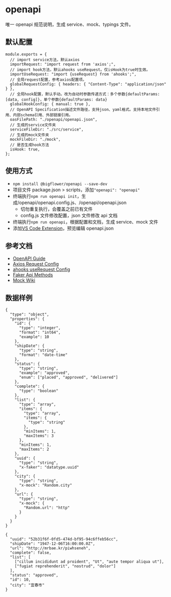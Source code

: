 # openapi

唯一 openapi 规范说明，生成 service、mock、typings 文件。

## 默认配置

```配置说明
module.exports = {
  // import service方法，默认axios
  importRequest: "import request from 'axios';",
  // import hook方法，默认ahooks useRequest。仅isHook为true时生效。
  importUseRequest: "import {useRequest} from 'ahooks';",
  // 全局request配置，参考axios配置项。
  globalRequestConfig: { headers: { "Content-Type": "application/json" } },
  // 全局hook配置，默认手动。改为自动时参数传递方式：多个参数{defaultParams: [data, config]}，单个参数{defaultParams: data}
  globalHookConfig: { manual: true },
  // OpenAPI Specification描述文件路径，支持json、yaml格式。支持本地文件引用、内部schema引用、外部链接引用。
  oasFilePath: "./openapi/openapi.json",
  // 生成的service文件夹
  serviceFileDir: "./src/service",
  // 生成的mock文件夹
  mockFileDir: "./mock",
  // 是否生成hook方法
  isHook: true,
};
```

## 使用方式

- `npm install @bigflower/openapi --save-dev`
- 项目文件 package.json > scripts，添加`"openapi": "openapi"`
- 终端执行`npm run openapi init`，生成/openapi/openapi.config.js、/openapi/openapi.json
  - 切勿重复执行，会覆盖之前已有文件
  - config.js 文件修改配置，json 文件修改 api 文档
- 终端执行`npm run openapi`，根据配置和文档，生成 service、mock 文件
- 添加[VS Code Extension](https://marketplace.visualstudio.com/items?itemName=42Crunch.vscode-openapi)，预览编辑 openapi.json

## 参考文档

- [OpenAPI Guide](https://swagger.io/docs/specification/about/)
- [Axios Request Config](https://axios-http.com/docs/req_config)
- [ahooks useRequest Config](https://ahooks.js.org/hooks/async#basic-api)
- [Faker Api Methods](https://github.com/Marak/Faker.js#api-methods)
- [Mock Wiki](https://github.com/nuysoft/Mock/wiki)

## 数据样例

```api json
{
  "type": "object",
  "properties": {
    "id": {
      "type": "integer",
      "format": "int64",
      "example": 10
    },
    "shipDate": {
      "type": "string",
      "format": "date-time"
    },
    "status": {
      "type": "string",
      "example": "approved",
      "enum": ["placed", "approved", "delivered"]
    },
    "complete": {
      "type": "boolean"
    },
    "list": {
      "type": "array",
      "items": {
        "type": "array",
        "items": {
          "type": "string"
        },
        "minItems": 1,
        "maxItems": 3
      },
      "minItems": 1,
      "maxItems": 2
    },
    "uuid": {
      "type": "string",
      "x-faker": "datatype.uuid"
    },
    "city": {
      "type": "string",
      "x-mock": "Random.city"
    },
    "url": {
      "type": "string",
      "x-mock": {
        "Random.url": "http"
      }
    }
  }
}
```

```api mock
{
  "uuid": "52b31f6f-0fd5-474d-bf95-94c6ffeb56cc",
  "shipDate": "1947-12-06T16:00:00.0Z",
  "url": "http://mrbae.kr/piwhseneh",
  "complete": false,
  "list": [
    ["cillum incididunt ad proident", "Ut", "aute tempor aliqua ut"],
    ["fugiat reprehenderit", "nostrud", "dolor"]
  ],
  "status": "approved",
  "id": 10,
  "city": "宜春市"
}
```
